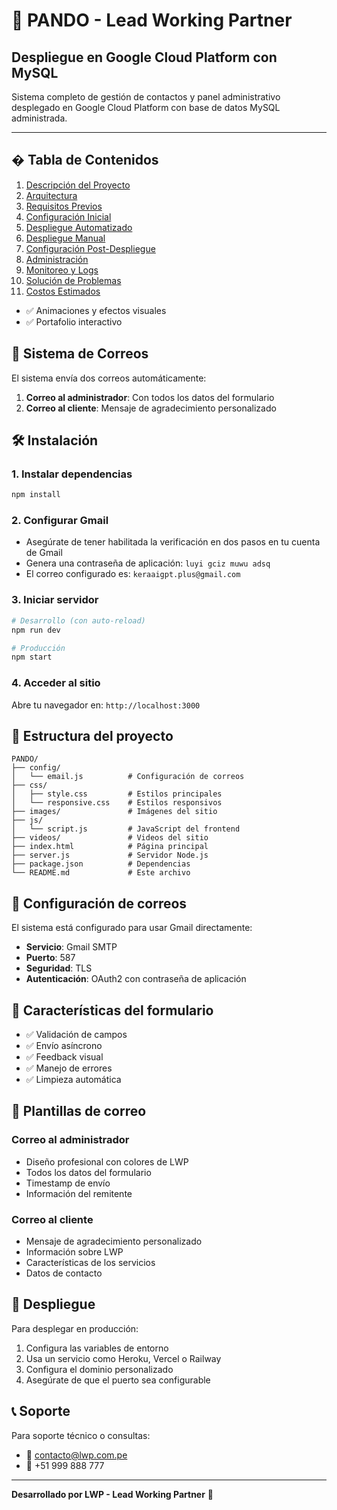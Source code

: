 # 🚀 PANDO - Lead Working Partner

## Despliegue en Google Cloud Platform con MySQL

Sistema completo de gestión de contactos y panel administrativo desplegado en Google Cloud Platform con base de datos MySQL administrada.

---

## � Tabla de Contenidos

1. [Descripción del Proyecto](#descripción-del-proyecto)
2. [Arquitectura](#arquitectura)
3. [Requisitos Previos](#requisitos-previos)
4. [Configuración Inicial](#configuración-inicial)
5. [Despliegue Automatizado](#despliegue-automatizado)
6. [Despliegue Manual](#despliegue-manual)
7. [Configuración Post-Despliegue](#configuración-post-despliegue)
8. [Administración](#administración)
9. [Monitoreo y Logs](#monitoreo-y-logs)
10. [Solución de Problemas](#solución-de-problemas)
11. [Costos Estimados](#costos-estimados)
- ✅ Animaciones y efectos visuales
- ✅ Portafolio interactivo

## 📧 Sistema de Correos

El sistema envía dos correos automáticamente:

1. **Correo al administrador**: Con todos los datos del formulario
2. **Correo al cliente**: Mensaje de agradecimiento personalizado

## 🛠️ Instalación

### 1. Instalar dependencias
```bash
npm install
```

### 2. Configurar Gmail
- Asegúrate de tener habilitada la verificación en dos pasos en tu cuenta de Gmail
- Genera una contraseña de aplicación: `luyi gciz muwu adsq`
- El correo configurado es: `keraaigpt.plus@gmail.com`

### 3. Iniciar servidor
```bash
# Desarrollo (con auto-reload)
npm run dev

# Producción
npm start
```

### 4. Acceder al sitio
Abre tu navegador en: `http://localhost:3000`

## 📁 Estructura del proyecto

```
PANDO/
├── config/
│   └── email.js          # Configuración de correos
├── css/
│   ├── style.css         # Estilos principales
│   └── responsive.css    # Estilos responsivos
├── images/               # Imágenes del sitio
├── js/
│   └── script.js         # JavaScript del frontend
├── videos/               # Videos del sitio
├── index.html            # Página principal
├── server.js             # Servidor Node.js
├── package.json          # Dependencias
└── README.md             # Este archivo
```

## 🔧 Configuración de correos

El sistema está configurado para usar Gmail directamente:

- **Servicio**: Gmail SMTP
- **Puerto**: 587
- **Seguridad**: TLS
- **Autenticación**: OAuth2 con contraseña de aplicación

## 📱 Características del formulario

- ✅ Validación de campos
- ✅ Envío asíncrono
- ✅ Feedback visual
- ✅ Manejo de errores
- ✅ Limpieza automática

## 🎨 Plantillas de correo

### Correo al administrador
- Diseño profesional con colores de LWP
- Todos los datos del formulario
- Timestamp de envío
- Información del remitente

### Correo al cliente
- Mensaje de agradecimiento personalizado
- Información sobre LWP
- Características de los servicios
- Datos de contacto

## 🚀 Despliegue

Para desplegar en producción:

1. Configura las variables de entorno
2. Usa un servicio como Heroku, Vercel o Railway
3. Configura el dominio personalizado
4. Asegúrate de que el puerto sea configurable

## 📞 Soporte

Para soporte técnico o consultas:
- 📧 contacto@lwp.com.pe
- 📱 +51 999 888 777

---

**Desarrollado por LWP - Lead Working Partner** 🚀 